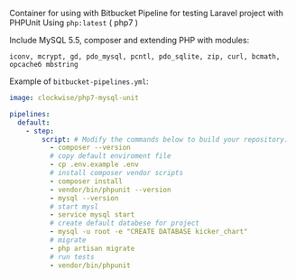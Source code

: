 Container for using with Bitbucket Pipeline for testing Laravel project with PHPUnit
Using 
`php:latest` 
( php7 )

Include MySQL 5.5, composer
and extending PHP with modules:

`iconv, mcrypt, gd, pdo_mysql, pcntl, pdo_sqlite, zip, curl, bcmath, opcacheб mbstring`

Example of `bitbucket-pipelines.yml`:
```yml
image: clockwise/php7-mysql-unit

pipelines:
  default:
    - step:
        script: # Modify the commands below to build your repository.
          - composer --version
          # copy default enviroment file
          - cp .env.example .env
          # install composer vendor scripts
          - composer install
          - vendor/bin/phpunit --version
          - mysql --version
          # start mysl
          - service mysql start
          # create default databese for project
          - mysql -u root -e "CREATE DATABASE kicker_chart"
          # migrate
          - php artisan migrate
          # run tests
          - vendor/bin/phpunit
```
